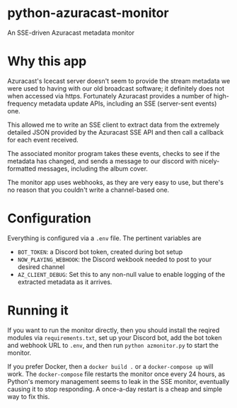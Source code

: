 # python-azuracast-monitor
An SSE-driven Azuracast metadata monitor

# Why this app
Azuracast's Icecast server doesn't seem to provide the stream metadata we were
used to having with our old broadcast software; it definitely does not when
accessed via https. Fortunately Azuracast provides a number of high-frequency
metadata update APIs, including an SSE (server-sent events) one.

This allowed me to write an SSE client to extract data from the extremely
detailed JSON provided by the Azuracast SSE API and then call a callback for
each event received.

The associated monitor program takes these events, checks to see if the
metadata has changed, and sends a message to our discord with nicely-formatted
messages, including the album cover.

The monitor app uses webhooks, as they are very easy to use, but there's no
reason that you couldn't write a channel-based one.

# Configuration
Everything is configured via a `.env` file. The pertinent variables are

 - `BOT_TOKEN`: a Discord bot token, created during bot setup
 - `NOW_PLAYING_WEBHOOK`: the Discord wekbook needed to post to your desired channel
 - `AZ_CLIENT_DEBUG`: Set this to any non-null value to enable logging of the extracted metadata as it arrives.

# Running it
If you want to run the monitor directly, then you should install the reqired
modules via `requirements.txt`, set up your Discord bot, add the bot token and
webhook URL to `.env`, and then run `python azmonitor.py` to start the monitor.

If you prefer Docker, then a `docker build .` or a `docker-compose up` will work.
The `docker-compose` file restarts the monitor once every 24 hours, as Python's
memory management seems to leak in the SSE monitor, eventually causing it to
stop responding. A once-a-day restart is a cheap and simple way to fix this.
